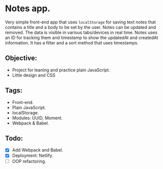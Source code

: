 # Notes app.
  Very simple front-end app that uses `localStorage` for saving text notes that contains a title and a body to be set by the user.
  Notes can be updated and removed. The data is visible in various tabs/devices in real time.
  Notes uses an ID for tracking them and timestamp to show the updatedAt and createdAt information.
  It has a filter and a sort method that uses timestamps.
  
## Objective:
  * Project for leaning and practice plain JavaScript.
  * Little design and CSS
  
## Tags:
  * Front-end.
  * Plain JavaScript.
  * localStorage.
  * Modules: UUID, Moment.
  * Webpack & Babel.
  

## Todo:
- [x] Add Webpack and Babel.
- [x] Deployment: Netlify.
- [ ] OOP refactoring.

